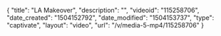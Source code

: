 {
    "title": "LA Makeover",
    "description": "",
    "videoid": "115258706",
    "date_created": "1504152792",
    "date_modified": "1504153737",
    "type": "captivate",
    "layout": "video",
    "url": "\/v\/media-5-mp4\/115258706"
}